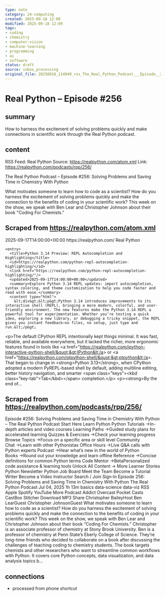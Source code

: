 ```yaml
---
type: note
category: 24-computing
created: 2025-09-18 12:09
modified: 2025-09-18 12:09
tags:
- coding
- chemistry
- computer-vision
- machine-learning
- programming
- ai
- software
status: draft
source: inbox_processing
original_file: 20250918_114949_rss_The_Real_Python_Podcast___Episode__256__Solving_Pr.txt
---
```



# Real Python – Episode #256

## summary
How to harness the excitement of solving problems quickly and make connections in scientific work through the Real Python podcast.

## content
RSS Feed: Real Python
Source: https://realpython.com/atom.xml
Link: https://realpython.com/podcasts/rpp/256/

The Real Python Podcast – Episode #256: Solving Problems and Saving Time in Chemistry With Python

What motivates someone to learn how to code as a scientist? How do you harness the excitement of solving problems quickly and make the connection to the benefits of coding in your scientific work? This week on the show, we speak with Ben Lear and Christopher Johnson about their book "Coding For Chemists."

## Scraped from https://realpython.com/atom.xml
<?xml version="1.0" encoding="utf-8"?>
<feed xmlns="http://www.w3.org/2005/Atom">

  <title>Real Python</title>
  <link href="https://realpython.com/atom.xml" rel="self"/>
  <link href="https://realpython.com/"/>
  <updated>2025-09-17T14:00:00+00:00</updated>
  <id>https://realpython.com/</id>
  <author>
    <name>Real Python</name>
  </author>

  
    <entry>
      <title>Python 3.14 Preview: REPL Autocompletion and Highlighting</title>
      <id>https://realpython.com/python-repl-autocompletion-highlighting/</id>
      <link href="https://realpython.com/python-repl-autocompletion-highlighting/"/>
      <updated>2025-09-17T14:00:00+00:00</updated>
      <summary>Explore Python 3.14 REPL updates: import autocompletion, syntax coloring, and theme customization to help you code faster and read with ease.</summary>
      <content type="html">
        &lt;div&gt;&lt;p&gt;Python 3.14 introduces improvements to its interactive shell (REPL), bringing a more modern, colorful, and user-friendly environment. The new features make the Python 3.14 REPL a powerful tool for experimentation. Whether you’re testing a quick idea, exploring a new library, or debugging a tricky snippet, the REPL gives you instant feedback—no files, no setup, just type and run.&lt;/p&gt;
&lt;p&gt;The default CPython REPL intentionally kept things minimal. It was fast, reliable, and available everywhere, but it lacked the richer, more ergonomic features found in tools like &lt;a href=&quot;https://realpython.com/ipython-interactive-python-shell/&quot;&gt;IPython&lt;/a&gt; or &lt;a href=&quot;https://realpython.com/ptpython-shell/&quot;&gt;ptpython&lt;/a&gt;. That began to change in &lt;strong&gt;Python 3.13&lt;/strong&gt;, when CPython adopted a modern PyREPL-based shell by default, adding multiline editing, better history navigation, and smarter &lt;span class=&quot;keys&quot;&gt;&lt;kbd class=&quot;key-tab&quot;&gt;Tab&lt;/kbd&gt;&lt;/span&gt; completion.&lt;/p&gt;
&lt;p&gt;&lt;strong&gt;By the end of...


## Scraped from https://realpython.com/podcasts/rpp/256/
Episode #256: Solving Problems and Saving Time in Chemistry With Python – The Real Python Podcast Start&nbsp;Here Learn Python Python Tutorials&nbsp;→In-depth articles and video courses Learning Paths&nbsp;→Guided study plans for accelerated learning Quizzes & Exercises&nbsp;→Check your learning progress Browse Topics&nbsp;→Focus on a specific area or skill level Community Chat&nbsp;→Learn with other Pythonistas Office Hours&nbsp;→Live Q&A calls with Python experts Podcast&nbsp;→Hear what’s new in the world of Python Books&nbsp;→Round out your knowledge and learn offline Reference&nbsp;→Concise definitions for common Python terms Code Mentor&nbsp;→BetaPersonalized code assistance &amp; learning tools Unlock All Content&nbsp;→ More Learner Stories Python Newsletter Python Job Board Meet the Team Become a Tutorial Writer Become a Video Instructor Search / Join Sign&#8209;In Episode 256: Solving Problems and Saving Time in Chemistry With Python The Real Python Podcast Jul 04, 2025 1h&nbsp;13m basics data-science data-viz RSS Apple Spotify YouTube More Podcast Addict Overcast Pocket Casts CastBox Stitcher Download MP3 Share Christopher BaileyHost Ben LearGuest Christopher JohnsonGuest What motivates someone to learn how to code as a scientist? How do you harness the excitement of solving problems quickly and make the connection to the benefits of coding in your scientific work? This week on the show, we speak with Ben Lear and Christopher Johnson about their book &ldquo;Coding For Chemists.&rdquo; Christopher is an associate professor of chemistry at Stony Brook University. Ben is a professor of chemistry at Penn State&rsquo;s Eberly College of Science. They&rsquo;re long-time friends who decided to collaborate on a book after discussing the challenges of teaching coding to chemistry students. The book targets chemists and other researchers who want to streamline common workflows with Python. It covers core Python concepts, data visualization, and data analysis topics b...


## connections
- processed from phone shortcut
